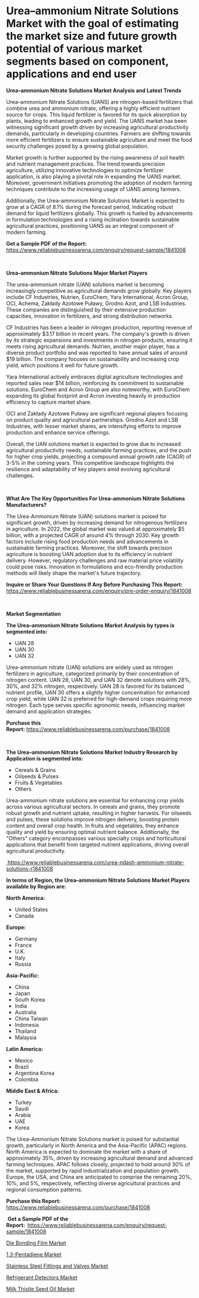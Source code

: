 <p><h1>Urea–ammonium Nitrate Solutions Market with the goal of estimating the market size and future growth potential of various market segments based on component, applications and end user</h1></p><p><strong>Urea–ammonium Nitrate Solutions Market Analysis and Latest Trends</strong></p>
<p><p>Urea–ammonium Nitrate Solutions (UANS) are nitrogen-based fertilizers that combine urea and ammonium nitrate, offering a highly efficient nutrient source for crops. This liquid fertilizer is favored for its quick absorption by plants, leading to enhanced growth and yield. The UANS market has been witnessing significant growth driven by increasing agricultural productivity demands, particularly in developing countries. Farmers are shifting towards more efficient fertilizers to ensure sustainable agriculture and meet the food security challenges posed by a growing global population.</p><p>Market growth is further supported by the rising awareness of soil health and nutrient management practices. The trend towards precision agriculture, utilizing innovative technologies to optimize fertilizer application, is also playing a pivotal role in expanding the UANS market. Moreover, government initiatives promoting the adoption of modern farming techniques contribute to the increasing usage of UANS among farmers.</p><p>Additionally, the Urea–ammonium Nitrate Solutions Market is expected to grow at a CAGR of 8.1% during the forecast period, indicating robust demand for liquid fertilizers globally. This growth is fueled by advancements in formulation technologies and a rising inclination towards sustainable agricultural practices, positioning UANS as an integral component of modern farming.</p></p>
<p><strong>Get a Sample PDF of the Report:&nbsp;</strong> <a href="https://www.reliablebusinessarena.com/enquiry/request-sample/1841008?utm_campaign=1282&utm_medium=2&utm_source=Github&utm_content=ia&utm_term=16102024&utm_id=ureaammonium-nitrate-solutions">https://www.reliablebusinessarena.com/enquiry/request-sample/1841008</a></p>
<p>&nbsp;</p>
<p><strong>Urea–ammonium Nitrate Solutions Major Market Players</strong></p>
<p><p>The urea-ammonium nitrate (UAN) solutions market is becoming increasingly competitive as agricultural demands grow globally. Key players include CF Industries, Nutrien, EuroChem, Yara International, Acron Group, OCI, Achema, Zakłady Azotowe Puławy, Grodno Azot, and LSB Industries. These companies are distinguished by their extensive production capacities, innovation in fertilizers, and strong distribution networks.</p><p>CF Industries has been a leader in nitrogen production, reporting revenue of approximately $3.17 billion in recent years. The company's growth is driven by its strategic expansions and investments in nitrogen products, ensuring it meets rising agricultural demands. Nutrien, another major player, has a diverse product portfolio and was reported to have annual sales of around $19 billion. The company focuses on sustainability and increasing crop yield, which positions it well for future growth.</p><p>Yara International actively embraces digital agriculture technologies and reported sales near $14 billion, reinforcing its commitment to sustainable solutions. EuroChem and Acron Group are also noteworthy, with EuroChem expanding its global footprint and Acron investing heavily in production efficiency to capture market share.</p><p>OCI and Zakłady Azotowe Puławy are significant regional players focusing on product quality and agricultural partnerships. Grodno Azot and LSB Industries, with lesser market shares, are intensifying efforts to improve production and enhance service offerings.</p><p>Overall, the UAN solutions market is expected to grow due to increased agricultural productivity needs, sustainable farming practices, and the push for higher crop yields, projecting a compound annual growth rate (CAGR) of 3-5% in the coming years. This competitive landscape highlights the resilience and adaptability of key players amid evolving agricultural challenges.</p></p>
<p>&nbsp;</p>
<p><strong>What Are The Key Opportunities For Urea–ammonium Nitrate Solutions Manufacturers?</strong></p>
<p><p>The Urea-Ammonium Nitrate (UAN) solutions market is poised for significant growth, driven by increasing demand for nitrogenous fertilizers in agriculture. In 2022, the global market was valued at approximately $5 billion, with a projected CAGR of around 4% through 2030. Key growth factors include rising food production needs and advancements in sustainable farming practices. Moreover, the shift towards precision agriculture is boosting UAN adoption due to its efficiency in nutrient delivery. However, regulatory challenges and raw material price volatility could pose risks. Innovation in formulations and eco-friendly production methods will likely shape the market's future trajectory.</p></p>
<p><strong>Inquire or Share Your Questions If Any Before Purchasing This Report:</strong> <a href="https://www.reliablebusinessarena.com/enquiry/pre-order-enquiry/1841008?utm_campaign=1282&utm_medium=2&utm_source=Github&utm_content=ia&utm_term=16102024&utm_id=ureaammonium-nitrate-solutions">https://www.reliablebusinessarena.com/enquiry/pre-order-enquiry/1841008</a></p>
<p>&nbsp;</p>
<p><strong>Market Segmentation</strong></p>
<p><strong>The Urea–ammonium Nitrate Solutions Market Analysis by types is segmented into:</strong></p>
<p><ul><li>UAN 28</li><li>UAN 30</li><li>UAN 32</li></ul></p>
<p><p>Urea-ammonium nitrate (UAN) solutions are widely used as nitrogen fertilizers in agriculture, categorized primarily by their concentration of nitrogen content. UAN 28, UAN 30, and UAN 32 denote solutions with 28%, 30%, and 32% nitrogen, respectively. UAN 28 is favored for its balanced nutrient profile, UAN 30 offers a slightly higher concentration for enhanced crop yield, while UAN 32 is preferred for high-demand crops requiring more nitrogen. Each type serves specific agronomic needs, influencing market demand and application strategies.</p></p>
<p><strong>Purchase this Report:&nbsp;</strong><a href="https://www.reliablebusinessarena.com/purchase/1841008?utm_campaign=1282&utm_medium=2&utm_source=Github&utm_content=ia&utm_term=16102024&utm_id=ureaammonium-nitrate-solutions">https://www.reliablebusinessarena.com/purchase/1841008</a></p>
<p>&nbsp;</p>
<p><strong>The Urea–ammonium Nitrate Solutions Market Industry Research by Application is segmented into:</strong></p>
<p><ul><li>Cereals & Grains</li><li>Oilseeds & Pulses</li><li>Fruits & Vegetables</li><li>Others</li></ul></p>
<p><p>Urea-ammonium nitrate solutions are essential for enhancing crop yields across various agricultural sectors. In cereals and grains, they promote robust growth and nutrient uptake, resulting in higher harvests. For oilseeds and pulses, these solutions improve nitrogen delivery, boosting protein content and overall crop health. In fruits and vegetables, they enhance quality and yield by ensuring optimal nutrient balance. Additionally, the "Others" category encompasses various specialty crops and horticultural applications that benefit from targeted nutrient applications, driving overall agricultural productivity.</p></p>
<p><a href="https://www.reliablebusinessarena.com/urea-ndash-ammonium-nitrate-solutions-r1841008?utm_campaign=1282&utm_medium=2&utm_source=Github&utm_content=ia&utm_term=16102024&utm_id=ureaammonium-nitrate-solutions">&nbsp;https://www.reliablebusinessarena.com/urea-ndash-ammonium-nitrate-solutions-r1841008</a></p>
<p><strong>In terms of Region, the Urea–ammonium Nitrate Solutions Market Players available by Region are:</strong></p>
<p>
    <p> <strong> North America: </strong>
        <ul>
            <li>United States</li>
            <li>Canada</li>
        </ul>
        </p> 
    <p> <strong> Europe: </strong>
        <ul>
            <li>Germany</li>
            <li>France</li>
            <li>U.K.</li>
            <li>Italy</li>
            <li>Russia</li>
        </ul>
        </p> 
    <p> <strong> Asia-Pacific: </strong>
        <ul>
            <li>China</li>
            <li>Japan</li>
            <li>South Korea</li>
            <li>India</li>
            <li>Australia</li>
            <li>China Taiwan</li>
            <li>Indonesia</li>
            <li>Thailand</li>
            <li>Malaysia</li>
        </ul>
        </p> 
    <p> <strong> Latin America: </strong>
        <ul>
            <li>Mexico</li>
            <li>Brazil</li>
            <li>Argentina Korea</li>
            <li>Colombia</li>
        </ul>
        </p> 
    <p> <strong> Middle East & Africa: </strong>
        <ul>
            <li>Turkey</li>
            <li>Saudi</li>
            <li>Arabia</li>
            <li>UAE</li>
            <li>Korea</li>
        </ul>
    </p>
    </p>
<p><p>The Urea–Ammonium Nitrate Solutions market is poised for substantial growth, particularly in North America and the Asia-Pacific (APAC) regions. North America is expected to dominate the market with a share of approximately 35%, driven by increasing agricultural demand and advanced farming techniques. APAC follows closely, projected to hold around 30% of the market, supported by rapid industrialization and population growth. Europe, the USA, and China are anticipated to comprise the remaining 20%, 10%, and 5%, respectively, reflecting diverse agricultural practices and regional consumption patterns.</p></p>
<p><strong>Purchase this Report: </strong><a href="https://www.reliablebusinessarena.com/purchase/1841008?utm_campaign=1282&utm_medium=2&utm_source=Github&utm_content=ia&utm_term=16102024&utm_id=ureaammonium-nitrate-solutions">https://www.reliablebusinessarena.com/purchase/1841008</a></p>
<p>&nbsp;<strong>Get a Sample PDF of the Report:&nbsp;&nbsp;</strong><a href="https://www.reliablebusinessarena.com/enquiry/request-sample/1841008?utm_campaign=1282&utm_medium=2&utm_source=Github&utm_content=ia&utm_term=16102024&utm_id=ureaammonium-nitrate-solutions">https://www.reliablebusinessarena.com/enquiry/request-sample/1841008</a></p>
<p><strong></strong></p>
<p><p><a href="https://www.linkedin.com/pulse/die-bonding-film-market-trends-insights-type-application-frnic?utm_campaign=1282&utm_medium=2&utm_source=Github&utm_content=ia&utm_term=16102024&utm_id=ureaammonium-nitrate-solutions">Die Bonding Film Market</a></p><p><a href="https://github.com/mabutironaldo/Market-Research-Report-List-6/blob/main/13-pentadiene-market.md?utm_campaign=1282&utm_medium=2&utm_source=Github&utm_content=ia&utm_term=16102024&utm_id=ureaammonium-nitrate-solutions">1,3-Pentadiene Market</a></p><p><a href="https://issuu.com/reportprime-2/docs/stainless-steel-fittings-and-valves_f4a961f2abd52d?utm_campaign=1282&utm_medium=2&utm_source=Github&utm_content=ia&utm_term=16102024&utm_id=ureaammonium-nitrate-solutions">Stainless Steel Fittings and Valves Market</a></p><p><a href="https://issuu.com/reportprime-2/docs/refrigerant-detectors-market-size-2_8f20cc505b8038?utm_campaign=1282&utm_medium=2&utm_source=Github&utm_content=ia&utm_term=16102024&utm_id=ureaammonium-nitrate-solutions">Refrigerant Detectors Market</a></p><p><a href="https://www.linkedin.com/pulse/milk-thistle-seed-oil-market-research-report-exploring-zi6hc?utm_campaign=1282&utm_medium=2&utm_source=Github&utm_content=ia&utm_term=16102024&utm_id=ureaammonium-nitrate-solutions">Milk Thistle Seed Oil Market</a></p></p>